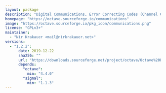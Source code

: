 ```yaml
---
layout: package
description: "Digital Communications, Error Correcting Codes (Channel Code), Source Code functions, Modulation and Galois Fields."
homepage: "https://octave.sourceforge.io/communications"
image: "https://octave.sourceforge.io/pkg_icon/communications.png"
license: "GPLv3+"
maintainer:
  - "Nir Krakauer <mail@nirkrakauer.net>"
versions:
  - "1.2.2":
      date: 2019-12-22
      sha256: ""
      url: "https://downloads.sourceforge.net/project/octave/Octave%20Forge%20Packages/Individual%20Package%20Releases/communications-1.2.2.tar.gz"
      depends:
        "octave":
          min: "4.4.0"
        "signal":
          min: "1.1.3"
---
```

